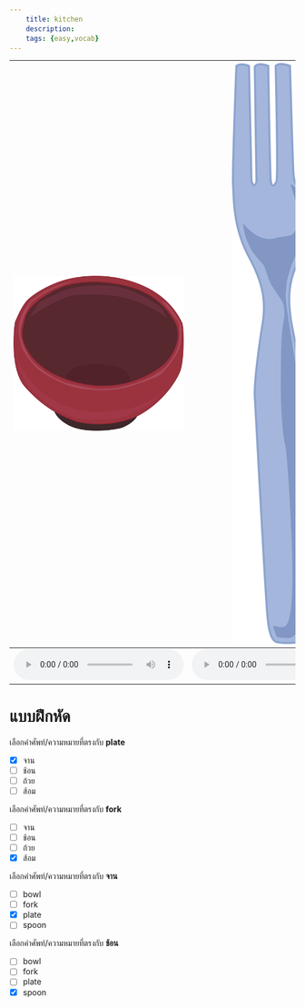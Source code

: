 ```yaml
---
    title: kitchen
    description: 
    tags: {easy,vocab}
---
```


<div class="carrousel">

|![](/media/img/kitchen/bowl.svg)|![](/media/img/kitchen/fork.svg)|![](/media/img/kitchen/spoon.svg)|![](/media/img/kitchen/plate.svg)|
|-------------------------------|-------------------------------|-------------------------------|-------------------------------|
|![](/media/audio/bowl.mp3)|![](/media/audio/fork.mp3)|![](/media/audio/spoon.mp3)|![](/media/audio/plate.mp3)|

</div>



# แบบฝึกหัด


 เลือกคำศัพท์/ความหมายที่ตรงกับ **plate**
 - [x] จาน
 - [ ] ช้อน
 - [ ] ถ้วย
 - [ ] ส้อม

 เลือกคำศัพท์/ความหมายที่ตรงกับ **fork**
 - [ ] จาน
 - [ ] ช้อน
 - [ ] ถ้วย
 - [x] ส้อม

 เลือกคำศัพท์/ความหมายที่ตรงกับ **จาน**
 - [ ] bowl
 - [ ] fork
 - [x] plate
 - [ ] spoon

 เลือกคำศัพท์/ความหมายที่ตรงกับ **ช้อน**
 - [ ] bowl
 - [ ] fork
 - [ ] plate
 - [x] spoon
